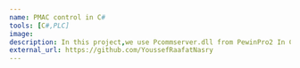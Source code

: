 ```yaml
---
name: PMAC control in C#
tools: [C#,PLC]
image:
description: In this project,we use Pcommserver.dll from PewinPro2 In C# to control PMAC card.
external_url: https://github.com/YoussefRaafatNasry
---
```


